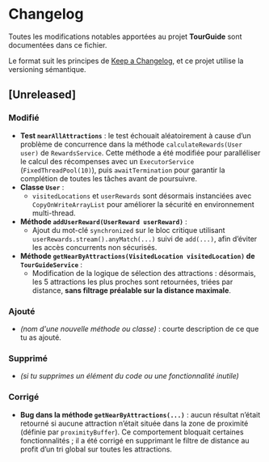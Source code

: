 # Changelog

Toutes les modifications notables apportées au projet **TourGuide** sont documentées dans ce fichier.

Le format suit les principes de [Keep a Changelog](https://keepachangelog.com/fr/1.0.0/), et ce projet utilise la versioning sémantique.

## [Unreleased]

### Modifié
- **Test `nearAllAttractions`** : le test échouait aléatoirement à cause d’un problème de concurrence dans la méthode `calculateRewards(User user)` de `RewardsService`. Cette méthode a été modifiée pour paralléliser le calcul des récompenses avec un `ExecutorService` (`FixedThreadPool(10)`), puis `awaitTermination` pour garantir la complétion de toutes les tâches avant de poursuivre.
- **Classe `User`** :
  - `visitedLocations` et `userRewards` sont désormais instanciées avec `CopyOnWriteArrayList` pour améliorer la sécurité en environnement multi-thread.
- **Méthode `addUserReward(UserReward userReward)`** :
  - Ajout du mot-clé `synchronized` sur le bloc critique utilisant `userRewards.stream().anyMatch(...)` suivi de `add(...)`, afin d’éviter les accès concurrents non sécurisés.
- **Méthode `getNearByAttractions(VisitedLocation visitedLocation)` de `TourGuideService`** :
  - Modification de la logique de sélection des attractions : désormais, les 5 attractions les plus proches sont retournées, triées par distance, **sans filtrage préalable sur la distance maximale**.

  
### Ajouté
- *(nom d'une nouvelle méthode ou classe)* : courte description de ce que tu as ajouté.

### Supprimé
- *(si tu supprimes un élément du code ou une fonctionnalité inutile)*

### Corrigé
- **Bug dans la méthode `getNearByAttractions(...)`** : aucun résultat n’était retourné si aucune attraction n’était située dans la zone de proximité (définie par `proximityBuffer`). Ce comportement bloquait certaines fonctionnalités ; il a été corrigé en supprimant le filtre de distance au profit d’un tri global sur toutes les attractions.
  